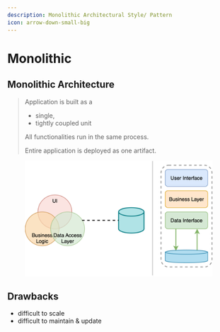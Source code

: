 ```yaml
---
description: Monolithic Architectural Style/ Pattern
icon: arrow-down-small-big
---
```


# Monolithic

## Monolithic Architecture

> Application is built as a&#x20;
>
> * single,
> * tightly coupled unit
>
> All functionalities run in the same process.
>
> Entire application is deployed as one artifact.

<figure><img src="../.gitbook/assets/software-architecture_architectural-pattern_monolithic.svg" alt="" width="563"><figcaption></figcaption></figure>



## Drawbacks

* difficult to scale
* difficult to maintain & update&#x20;

